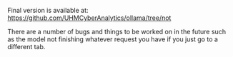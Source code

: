 Final version is available at: https://github.com/UHMCyberAnalytics/ollama/tree/not 

There are a number of bugs and things to be worked on in the future such as the model not finishing whatever request you have if you just go to a different tab.
